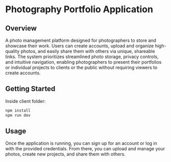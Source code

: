 # Photography Portfolio Application

## Overview

A photo management platform designed for photographers to store and showcase their work. Users can create accounts, upload and organize high-quality photos, and easily share them with others via unique, shareable links. The system prioritizes streamlined photo storage, privacy controls, and intuitive navigation, enabling photographers to present their portfolios or individual projects to clients or the public without requiring viewers to create accounts.

## Getting Started

Inside client folder:

```bash
npm install
npm run dev
```

## Usage

Once the application is running, you can sign up for an account or log in with the provided credentials. From there, you can upload and manage your photos, create new projects, and share them with others.
